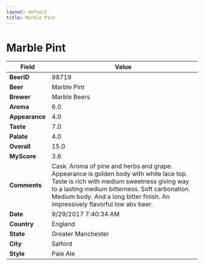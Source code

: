 ```yaml
---
layout: default
title: Marble Pint
---
```


# Marble Pint

| Field         | Value     |
|---------------|-----------|
| **BeerID** | 98719 |
| **Beer** | Marble Pint |
| **Brewer** | Marble Beers |
| **Aroma** | 6.0 |
| **Appearance** | 4.0 |
| **Taste** | 7.0 |
| **Palate** | 4.0 |
| **Overall** | 15.0 |
| **MyScore** | 3.6 |
| **Comments** | Cask. Aroma of pine and herbs and grape. Appearance is golden body with white lace top. Taste is rich with medium sweetness giving way to a lasting medium bitterness. Soft carbonation. Medium body. And a long bitter finish. An impressively flavorful low abv beer. |
| **Date** | 9/29/2017 7:40:34 AM |
| **Country** | England |
| **State** | Greater Manchester |
| **City** | Salford |
| **Style** | Pale Ale |
